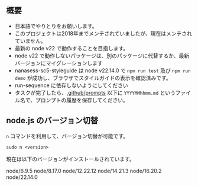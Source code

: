 ## 概要

- 日本語でやりとりをお願いします。
- このプロジェクトは2018年までメンテされていましたが、現在はメンテされていません。
- 最新の node v22 で動作することを目指します。
- node v22 で動作しないパッケージは、別のパッケージに代替するか、最新バージョンにマイグレーションします
- nanasess-sc5-styleguide は node v22.14.0 で `npm run test` 及び `npm run demo` が成功し、ブラウザでスタイルガイドの表示を確認済みです。
- run-sequence に依存しないようにしてください
- タスクが完了したら、[.github/prompts](.github/prompts) 以下に `YYYYMMhhmm.md` というファイル名で、プロンプトの履歴を保存してください。


## node.js のバージョン切替

`n` コマンドを利用して、バージョン切替が可能です。

``` shell
sudo n <version>
```

現在は以下のバージョンがインストールされています。

node/6.9.5
node/8.17.0
node/12.22.12
node/14.21.3
node/16.20.2
node/22.14.0

